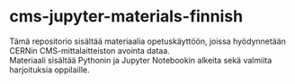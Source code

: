 # cms-jupyter-materials-finnish
Tämä repositorio sisältää materiaalia opetuskäyttöön, joissa hyödynnetään CERNin CMS-mittalaitteiston avointa dataa. <br>
Materiaali sisältää Pythonin ja Jupyter Notebookin alkeita sekä valmiita harjoituksia oppilaille.
